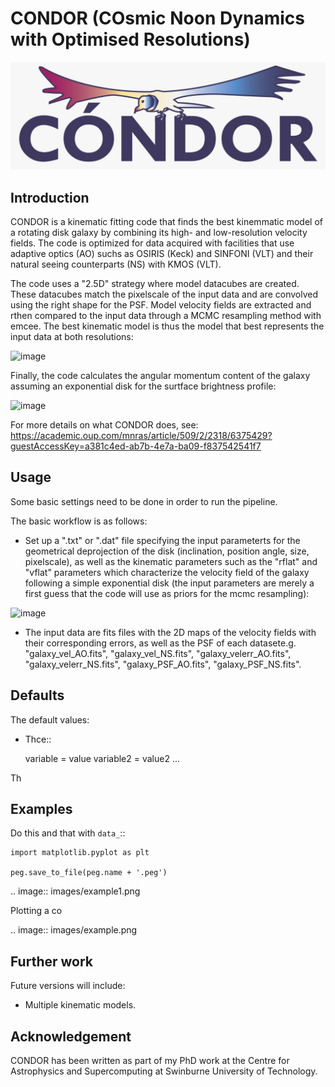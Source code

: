 # CONDOR (COsmic Noon Dynamics with Optimised Resolutions)

![logo](logo.jpeg)

Introduction
------------

CONDOR is a kinematic fitting code that finds the best kinemmatic model of a rotating disk galaxy by combining its high- and low-resolution velocity fields. The code is optimized for data acquired with facilities that use adaptive optics (AO) suchs as OSIRIS (Keck) and SINFONI (VLT) and their natural seeing counterparts (NS) with KMOS (VLT). 

The code uses a "2.5D" strategy where model datacubes are created. These datacubes match the pixelscale of the input data and are convolved using the right shape for the PSF. Model velocity fields are extracted and rthen compared to the input data through a MCMC resampling method with emcee. The best kinematic model is thus the model that best represents the input data at both resolutions:

![image](https://user-images.githubusercontent.com/14315715/149685240-cfedff11-254e-4f5e-8bd3-71a6df31d28f.png)


Finally, the code calculates the angular momentum content of the galaxy assuming an exponential disk for the surtface brightness profile:

![image](https://user-images.githubusercontent.com/14315715/149685218-671363ff-1dff-4399-b25e-b689519ced35.png)


For more details on what CONDOR does, see: https://academic.oup.com/mnras/article/509/2/2318/6375429?guestAccessKey=a381c4ed-ab7b-4e7a-ba09-f837542541f7


Usage
-----

Some basic settings need to be done in order to run the pipeline.

The basic workflow is as follows:

- Set up a ".txt" or ".dat" file specifying the input parameterts for the geometrical deprojection of the disk (inclination, position angle, size, pixelscale), as well as the kinematic parameters such as the "rflat" and "vflat" parameters which characterize the velocity field of the galaxy following a simple exponential disk (the input parameters are merely a first guess that the code will use as priors for the mcmc resampling):

![image](https://user-images.githubusercontent.com/14315715/149685181-ef4fb779-8143-40e5-a000-60c0b26b9095.png)

- The input data are fits files with the 2D maps of the velocity fields with their corresponding errors, as well as the PSF of each datasete.g. "galaxy_vel_AO.fits", "galaxy_vel_NS.fits", "galaxy_velerr_AO.fits", "galaxy_velerr_NS.fits", "galaxy_PSF_AO.fits", "galaxy_PSF_NS.fits".

Defaults
--------

The default values:

- Thce::

  variable = value
  variable2 = value2
  ...

Th

Examples
--------
Do this and that with ``data_``::

    import matplotlib.pyplot as plt

    peg.save_to_file(peg.name + '.peg')

.. image:: images/example1.png

Plotting a co

.. image:: images/example.png

Further work
------------

Future versions will include:

- Multiple kinematic models.

Acknowledgement
---------------
CONDOR has been written as part of my PhD work at the Centre for Astrophysics and Supercomputing at
Swinburne University of Technology.
